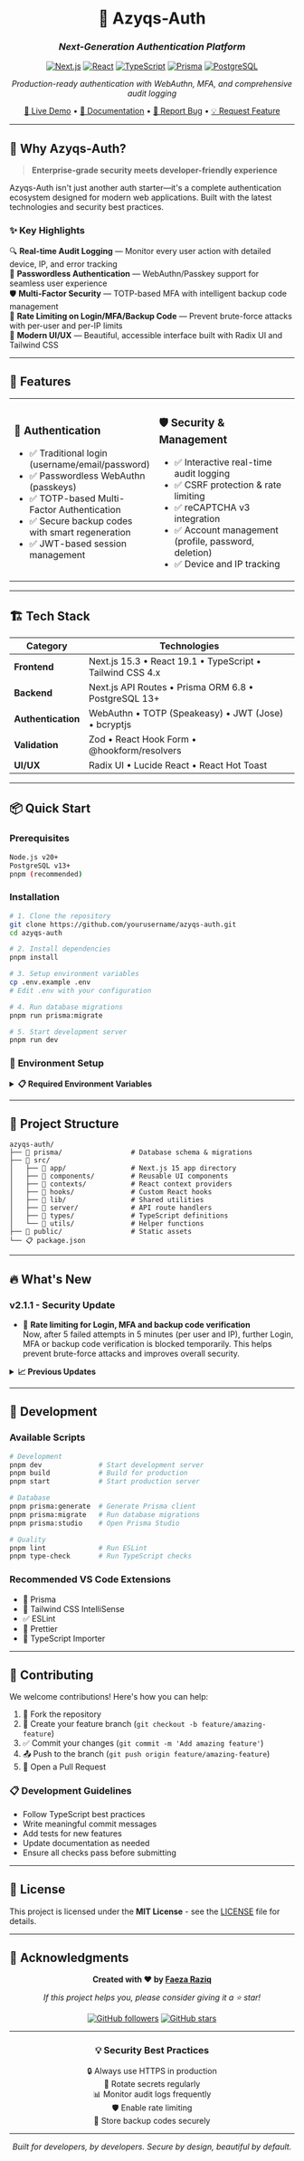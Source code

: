<div align="center">

# 🔐 Azyqs-Auth

### _Next-Generation Authentication Platform_

[![Next.js](https://img.shields.io/badge/Next.js-15.3-black?style=for-the-badge&logo=next.js)](https://nextjs.org/)
[![React](https://img.shields.io/badge/React-19.1-61DAFB?style=for-the-badge&logo=react)](https://reactjs.org/)
[![TypeScript](https://img.shields.io/badge/TypeScript-5.0-3178C6?style=for-the-badge&logo=typescript)](https://www.typescriptlang.org/)
[![Prisma](https://img.shields.io/badge/Prisma-6.8-2D3748?style=for-the-badge&logo=prisma)](https://www.prisma.io/)
[![PostgreSQL](https://img.shields.io/badge/PostgreSQL-13+-336791?style=for-the-badge&logo=postgresql)](https://www.postgresql.org/)

_Production-ready authentication with WebAuthn, MFA, and comprehensive audit logging_

[🚀 Live Demo](#) • [📖 Documentation](#) • [🐛 Report Bug](#) • [💡 Request Feature](#)

---

</div>

## 🌟 **Why Azyqs-Auth?**

> **Enterprise-grade security meets developer-friendly experience**

Azyqs-Auth isn't just another auth starter—it's a complete authentication ecosystem designed for modern web applications. Built with the latest technologies and security best practices.

### ✨ **Key Highlights**

🔍 **Real-time Audit Logging** — Monitor every user action with detailed device, IP, and error tracking  
🔑 **Passwordless Authentication** — WebAuthn/Passkey support for seamless user experience  
🛡️ **Multi-Factor Security** — TOTP-based MFA with intelligent backup code management  
🚦 **Rate Limiting on Login/MFA/Backup Code** — Prevent brute-force attacks with per-user and per-IP limits  
🎨 **Modern UI/UX** — Beautiful, accessible interface built with Radix UI and Tailwind CSS

---

## 🚀 **Features**

<table>
<tr>
<td width="50%">

### 🔐 **Authentication**

- ✅ Traditional login (username/email/password)
- ✅ Passwordless WebAuthn (passkeys)
- ✅ TOTP-based Multi-Factor Authentication
- ✅ Secure backup codes with smart regeneration
- ✅ JWT-based session management

</td>
<td width="50%">

### 🛡️ **Security & Management**

- ✅ Interactive real-time audit logging
- ✅ CSRF protection & rate limiting
- ✅ reCAPTCHA v3 integration
- ✅ Account management (profile, password, deletion)
- ✅ Device and IP tracking

</td>
</tr>
</table>

---

## 🏗️ **Tech Stack**

<div align="center">

| Category           | Technologies                                              |
| ------------------ | --------------------------------------------------------- |
| **Frontend**       | Next.js 15.3 • React 19.1 • TypeScript • Tailwind CSS 4.x |
| **Backend**        | Next.js API Routes • Prisma ORM 6.8 • PostgreSQL 13+      |
| **Authentication** | WebAuthn • TOTP (Speakeasy) • JWT (Jose) • bcryptjs       |
| **Validation**     | Zod • React Hook Form • @hookform/resolvers               |
| **UI/UX**          | Radix UI • Lucide React • React Hot Toast                 |

</div>

---

## 📦 **Quick Start**

### Prerequisites

```bash
Node.js v20+
PostgreSQL v13+
pnpm (recommended)
```

### Installation

```bash
# 1. Clone the repository
git clone https://github.com/yourusername/azyqs-auth.git
cd azyqs-auth

# 2. Install dependencies
pnpm install

# 3. Setup environment variables
cp .env.example .env
# Edit .env with your configuration

# 4. Run database migrations
pnpm run prisma:migrate

# 5. Start development server
pnpm run dev
```

### 🔧 **Environment Setup**

<details>
<summary><b>📋 Required Environment Variables</b></summary>

```env
# Database
DATABASE_URL="postgresql://user:password@localhost:5432/azyqs_auth"

# JWT
JWT_SECRET="your-super-secret-jwt-key-here"

# reCAPTCHA
RECAPTCHA_SECRET_KEY="your-recaptcha-secret-key"

# WebAuthn
WEBAUTHN_RP_ID="localhost"
WEBAUTHN_RP_NAME="Azyqs Auth"
WEBAUTHN_ORIGIN="http://localhost:3000"
```

</details>

---

## 📁 **Project Structure**

```
azyqs-auth/
├── 📂 prisma/                 # Database schema & migrations
├── 📂 src/
│   ├── 📂 app/                # Next.js 15 app directory
│   ├── 📂 components/         # Reusable UI components
│   ├── 📂 contexts/           # React context providers
│   ├── 📂 hooks/              # Custom React hooks
│   ├── 📂 lib/                # Shared utilities
│   ├── 📂 server/             # API route handlers
│   ├── 📂 types/              # TypeScript definitions
│   └── 📂 utils/              # Helper functions
├── 📂 public/                 # Static assets
└── 📋 package.json
```

---

## 🔥 **What's New**

### v2.1.1 - Security Update

- 🚦 **Rate limiting for Login, MFA and backup code verification**  
  Now, after 5 failed attempts in 5 minutes (per user and IP), further Login, MFA or backup code verification is blocked temporarily. This helps prevent brute-force attacks and improves overall security.

<details>
<summary><b>📈 Previous Updates</b></summary>

### v2.1.0

- 🆕 Enhanced WebAuthn Support — Improved passkey registration and authentication flow
- 🆕 Advanced Audit Logging — Real-time filtering and export capabilities
- 🆕 Smart MFA Management — Intelligent backup code regeneration
- 🆕 Modern UI Refresh — Updated components with improved accessibility

### v2.0.0

- ✨ WebAuthn/Passkey implementation
- 🛡️ Multi-Factor Authentication with TOTP
- 📊 Interactive audit logging system
- 🎨 Complete UI/UX overhaul

### v1.5.0

- 🔐 JWT-based session management
- 🛡️ CSRF protection implementation
- 📱 Responsive design improvements

</details>

---

## 🧪 **Development**

### Available Scripts

```bash
# Development
pnpm dev              # Start development server
pnpm build            # Build for production
pnpm start            # Start production server

# Database
pnpm prisma:generate  # Generate Prisma client
pnpm prisma:migrate   # Run database migrations
pnpm prisma:studio    # Open Prisma Studio

# Quality
pnpm lint             # Run ESLint
pnpm type-check       # Run TypeScript checks
```

### Recommended VS Code Extensions

- 🔧 Prisma
- 🎨 Tailwind CSS IntelliSense
- ✅ ESLint
- 🎯 Prettier
- 📝 TypeScript Importer

---

## 🤝 **Contributing**

We welcome contributions! Here's how you can help:

1. 🍴 Fork the repository
2. 🌟 Create your feature branch (`git checkout -b feature/amazing-feature`)
3. ✅ Commit your changes (`git commit -m 'Add amazing feature'`)
4. 📤 Push to the branch (`git push origin feature/amazing-feature`)
5. 🔄 Open a Pull Request

### 📋 **Development Guidelines**

- Follow TypeScript best practices
- Write meaningful commit messages
- Add tests for new features
- Update documentation as needed
- Ensure all checks pass before submitting

---

## 📄 **License**

This project is licensed under the **MIT License** - see the [LICENSE](LICENSE) file for details.

---

## 🙏 **Acknowledgments**

<div align="center">

**Created with ❤️ by [Faeza Raziq](https://github.com/Farzync)**

_If this project helps you, please consider giving it a ⭐ star!_

[![GitHub followers](https://img.shields.io/github/followers/Farzync?style=social)](https://github.com/Farzync)
[![GitHub stars](https://img.shields.io/github/stars/Farzync/azyqs-auth?style=social)](https://github.com/Farzync/azyqs-auth)

---

### 💡 **Security Best Practices**

🔒 Always use HTTPS in production  
🔄 Rotate secrets regularly  
📊 Monitor audit logs frequently  
🛡️ Enable rate limiting  
🔐 Store backup codes securely

---

_Built for developers, by developers. Secure by design, beautiful by default._

</div>

